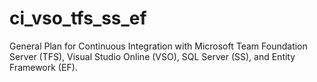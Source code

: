 # ci_vso_tfs_ss_ef
General Plan for Continuous Integration with Microsoft Team Foundation Server (TFS), Visual Studio Online (VSO), SQL Server (SS), and Entity Framework (EF).
